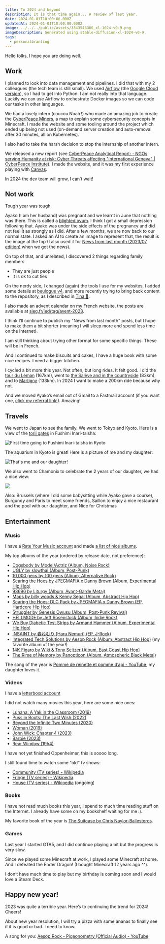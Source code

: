 ```yaml
---
title: To 2024 and beyond
description: It is that time again... A review of last year.
date: 2024-01-01T10:00:00.000Z
updatedAt: 2024-01-01T10:00:00.000Z
image: ../../../public/assets/3543543300_xl-1024-v0-9.png
imageDescription: Generated using stable-diffusion-xl-1024-v0-9.
tags:
  - personalbranling
---
```


Hello folks, I hope you are doing well.

## Work

I planned to look into data management and pipelines. I did that with my 2 colleagues (the tech team is still small). We used [Airflow](https://airflow.apache.org/) (the [Google Cloud version](https://cloud.google.com/composer)), so I had to get into Python. I am not really into that language. Luckily we can use Airflow to orchestrate Docker images so we can code our tasks in other languages.

We had a lovely intern (coucou Noah !) who made an amazing job to create the [CyberPeace Miners](https://miners.cyberpeaceinstitute.org/), a map to explain some cybersecurity concepts in Minecraft. I made the website and some tooling around the project which ended up being not used (on-demand server creation and auto-removal after 30 minutes, all on Kubernetes).

I also had to take the harsh decision to stop the internship of another intern.

We released a new report (see [CyberPeace Analytical Report: - NGOs serving Humanity at risk: Cyber Threats affecting "International Geneva" | CyberPeace Institute](https://geneva.cyberpeace.ngo/)). I made the website, and it was my first experience playing with [Canvas](https://developer.mozilla.org/en-US/docs/Web/API/Canvas_API/Tutorial).

In 2024 the dev team will grow, I can’t wait!

## Not work

Tough year was tough.

Ayako (I am her husband) was pregnant and we learnt in June that nothing was there. This is called a [blighted ovum](https://en.wikipedia.org/wiki/Blighted_ovum). I think I got a small depression following that. Ayako was under the side effects of the pregnancy and did not feel it as strongly as I did. After a few months, we are now back to our normal state. I asked an AI to create an image to represent that, the result is the image at the top (I also used it for [News from last month (2023/07 edition)](https://ehret.me/news-from-last-month-202307-edition) when we got the news).

On top of that, and unrelated, I discovered 2 things regarding family members:

- They are just people
- It is ok to cut ties

On the nerdy side, I changed (again) the tools I use for my websites, I added some details at [beulogue v4](https://ehret.me/beulogue-v4), and more recently trying to bring back content to the repository, as I described in [Tina 🦙](https://ehret.me/tina).

I also made an advent calendar on my French website, the posts are available at [sieg.fr/ied/tag/avent-2023](https://sieg.fr/ied/tag/avent-2023).

I think I’ll continue to publish my "News from last month" posts, but I hope to make them a bit shorter (meaning I will sleep more and spend less time on the Internet).

I am still thinking about trying other format for some specific things. These will be in French.

And I continued to make biscuits and cakes, I have a huge book with some nice recipes. I need a bigger kitchen.

I cycled a bit more this year. Not often, but long rides. It felt good. I did the [tour du Léman](https://www.komoot.com/fr-fr/tour/1211931665) (167km), went to [the Salève and in the countryside](https://www.komoot.com/fr-fr/tour/1313191323) (83km), and to [Martigny](https://www.komoot.com/fr-fr/tour/1328745883) (133km). In 2024 I want to make a 200km ride because why not.

And we moved Ayako’s email out of Gmail to a Fastmail account (if you want one, [click my referral link!](https://ref.fm/u10904521)). Amazing!

## Travels

We went to Japan to see the family. We went to Tokyo and Kyoto. Here is a view of the [torii gates](https://en.wikipedia.org/wiki/Torii) in Fushimi Inari-taisha:

![](../../../public/assets/IMG_8860.JPG "First time going to Fushimi Inari-taisha in Kyoto")

The aquarium in Kyoto is great! Here is a picture of me and my daughter:

![](../../../public/assets/IMG_8758.JPG "That's me and our daughter!")

We also went to Chamonix to celebrate the 2 years of our daughter, we had a nice view:

![](../../../public/assets/IMG_7239.jpg)

Also: Brussels (where I did some babysitting while Ayako gave a course), Burgundy and Paris to meet some friends, Saillon to enjoy a nice restaurant and the pool with our daughter, and Nice for Christmas

## Entertainment

### Music

I have a [Rate Your Music account](https://rateyourmusic.com/list/SiegfriedEhret/) and made [a list of nice albums](https://rateyourmusic.com/list/SiegfriedEhret/2023-nice-albums/).

My top albums of the year (ordered by release date, not preference):

- [Dogsbody by Model/Actriz (Album, Noise Rock)](https://rateyourmusic.com/release/album/model_actriz/dogsbody/)
- [UGLY by slowthai (Album, Post-Punk)](https://rateyourmusic.com/release/album/slowthai/ugly/)
- [10,000 gecs by 100 gecs (Album, Alternative Rock)](https://rateyourmusic.com/release/album/100-gecs/10_000-gecs-3/)
- [Scaring the Hoes by JPEGMAFIA x Danny Brown (Album, Experimental Hip Hop)](https://rateyourmusic.com/release/album/jpegmafia-x-danny-brown/scaring-the-hoes/)
- [93696 by Liturgy (Album, Avant-Garde Metal)](https://rateyourmusic.com/release/album/liturgy/93696/)
- [Maps by billy woods & Kenny Segal (Album, Abstract Hip Hop)](https://rateyourmusic.com/release/album/billy-woods-kenny-segal/maps/)
- [Scaring the Hoes: DLC Pack by JPEGMAFIA x Danny Brown (EP, Hardcore Hip Hop)](https://rateyourmusic.com/release/ep/jpegmafia-x-danny-brown/scaring-the-hoes-dlc-pack/)
- [Struggler by Genesis Owusu (Album, Post-Punk Revival)](https://rateyourmusic.com/release/album/genesis-owusu/struggler/)
- [HELLMODE by Jeff Rosenstock (Album, Indie Rock)](https://rateyourmusic.com/release/album/jeff-rosenstock/hellmode/)
- [We Buy Diabetic Test Strips by Armand Hammer (Album, Experimental Hip Hop)](https://rateyourmusic.com/release/album/armand-hammer/we-buy-diabetic-test-strips/)
- [INSAINT by 春ねむり \[Haru Nemuri\] (EP, J-Rock)](https://rateyourmusic.com/release/ep/%E6%98%A5%E3%81%AD%E3%82%80%E3%82%8A/insaint/)
- [Integrated Tech Solutions by Aesop Rock (Album, Abstract Hip Hop)](https://rateyourmusic.com/release/album/aesop-rock/integrated-tech-solutions/) (my favorite album of the year!)
- [14K Figaro by Wiki & Tony Seltzer (Album, East Coast Hip Hop)](https://rateyourmusic.com/release/album/wiki-tony-seltzer/14k-figaro/)
- [The Rime of Memory by Panopticon (Album, Atmospheric Black Metal)](https://rateyourmusic.com/release/album/panopticon/the-rime-of-memory/)

The song of the year is [Pomme de reinette et pomme d’api - YouTube](https://www.youtube.com/watch?v=ZFc1HR8zghY), my daughter loves it.

### Videos

I have a [letterboxd account](https://letterboxd.com/siegfriedehret/)

I did not watch many movies this year, here are some nice ones:

- [Lunana: A Yak in the Classroom (2019)](https://letterboxd.com/film/lunana-a-yak-in-the-classroom/)
- [Puss in Boots: The Last Wish (2022)](https://letterboxd.com/film/puss-in-boots-the-last-wish/)
- [Beyond the Infinite Two Minutes (2020)](https://letterboxd.com/film/beyond-the-infinite-two-minutes/)
- [Woman (2019)](https://letterboxd.com/film/woman-2019/)
- [John Wick: Chapter 4 (2023)](https://letterboxd.com/film/john-wick-chapter-4/)
- [Barbie (2023)](https://letterboxd.com/film/barbie/)
- [Rear Window (1954)](https://letterboxd.com/film/rear-window/)

I have not yet finished Oppenheimer, this is soooo long.

I still found time to watch some "old" tv shows:

- [Community (TV series) - Wikipedia](<https://en.wikipedia.org/wiki/Community_(TV_series)>)
- [Fringe (TV series) - Wikipedia](<https://en.wikipedia.org/wiki/Fringe_(TV_series)>)
- [House (TV series) - Wikipedia](<https://en.wikipedia.org/wiki/House_(TV_series)>) (ongoing)

### Books

I have not read much books this year, I spend to much time reading stuff on the Internet. I already have some on my bookshelf waiting for me :).

My favorite book of the year is [The Suitcase by Chris Naylor-Ballesteros](https://nosycrow.com/product/the-suitcase/).

### Games

Last year I started GTA5, and I did continue playing a bit but the progress is very slow.

Since we played some Minecraft at work, I played some Minecraft at home. And I defeated the Ender Dragon! (I bought Minecraft 12 years ago ^^).

I don’t have much time to play but my birthday is coming soon and I would love a Steam Deck.

## Happy new year!

2023 was quite a terrible year. Here’s to continuing the trend for 2024! Cheers!

About new year resolution, I will try a pizza with some ananas to finally see if it is good or bad. I need to know.

A song for you: [Aesop Rock - Pigeonometry (Official Audio) - YouTube](https://www.youtube.com/watch?v=Xf0poQI8wSo)
